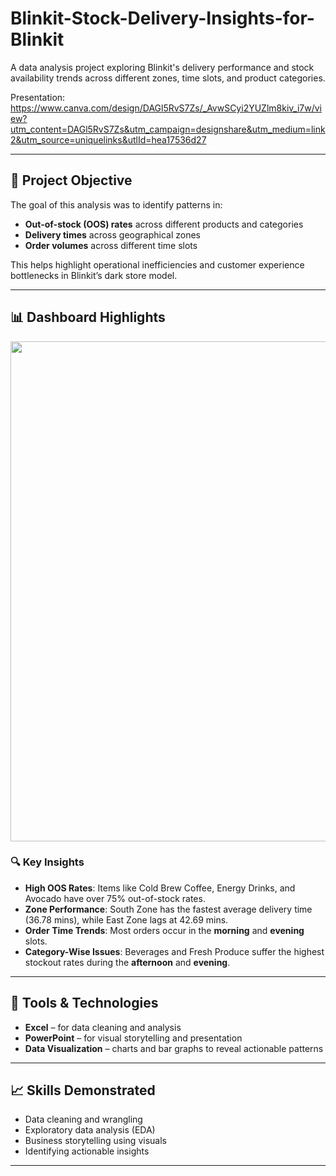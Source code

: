 # Blinkit-Stock-Delivery-Insights-for-Blinkit

A data analysis project exploring Blinkit's delivery performance and stock availability trends across different zones, time slots, and product categories.

Presentation: 
https://www.canva.com/design/DAGl5RvS7Zs/_AvwSCyi2YUZlm8kiv_i7w/view?utm_content=DAGl5RvS7Zs&utm_campaign=designshare&utm_medium=link2&utm_source=uniquelinks&utlId=hea17536d27

---

## 📌 Project Objective

The goal of this analysis was to identify patterns in:
- **Out-of-stock (OOS) rates** across different products and categories
- **Delivery times** across geographical zones
- **Order volumes** across different time slots

This helps highlight operational inefficiencies and customer experience bottlenecks in Blinkit’s dark store model.

---

## 📊 Dashboard Highlights

<img src="https://i.postimg.cc/d1QJdYF5/Screenshot-2025-06-11-123304.png" width="800">

### 🔍 Key Insights

- **High OOS Rates**: Items like Cold Brew Coffee, Energy Drinks, and Avocado have over 75% out-of-stock rates.
- **Zone Performance**: South Zone has the fastest average delivery time (36.78 mins), while East Zone lags at 42.69 mins.
- **Order Time Trends**: Most orders occur in the **morning** and **evening** slots.
- **Category-Wise Issues**: Beverages and Fresh Produce suffer the highest stockout rates during the **afternoon** and **evening**.

---

## 🧰 Tools & Technologies

- **Excel** – for data cleaning and analysis
- **PowerPoint** – for visual storytelling and presentation
- **Data Visualization** – charts and bar graphs to reveal actionable patterns

---

## 📈 Skills Demonstrated

- Data cleaning and wrangling
- Exploratory data analysis (EDA)
- Business storytelling using visuals
- Identifying actionable insights  

---




